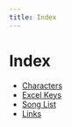 ```yaml
---
title: Index
---
```


# Index

- [Characters](chars.html)
- [Excel Keys](excel-keys.html)
- [Song List](song-list.html)
- [Links](links)

